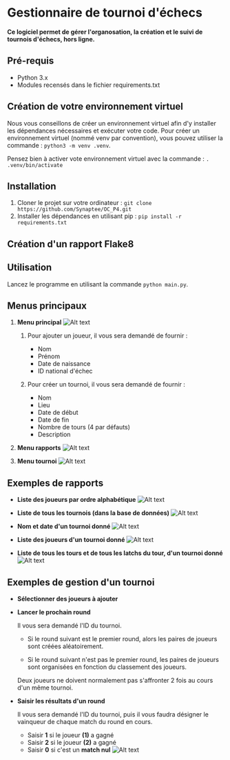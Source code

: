 # Gestionnaire de tournoi d'échecs

**Ce logiciel permet de gérer l'organosation, la création et le suivi de tournois d'échecs, hors ligne.**

##  Pré-requis
+ Python 3.x
+ Modules recensés dans le fichier requirements.txt

## Création de votre environnement virtuel

Nous vous conseillons de créer un environnement virtuel afin d'y installer les dépendances nécessaires et exécuter votre code. 
Pour créer un environnement virtuel (nommé venv par convention), vous pouvez utiliser la commande : `python3 -m venv .venv`.

Pensez bien à activer vote environnement virtuel avec la commande : `. .venv/bin/activate`

## Installation

1. Cloner le projet sur votre ordinateur : `git clone https://github.com/Synaptee/OC_P4.git`
2. Installer les dépendances en utilisant pip : `pip install -r requirements.txt`


## Création d'un rapport Flake8
## Utilisation

Lancez le programme en utilisant la commande `python main.py`.

## Menus principaux

1. **Menu principal**
![Alt text](captures/menu_principal.png)

    1. Pour ajouter un joueur, il vous sera demandé de fournir :
        * Nom
        * Prénom
        * Date de naissance
        * ID national d'échec
    
    2. Pour créer un tournoi, il vous sera demandé de fournir :
        * Nom
        * Lieu
        * Date de début
        * Date de fin
        * Nombre de tours (4 par défauts)
        * Description

2. **Menu rapports**
![Alt text](captures/menu_rapports.png)

3. **Menu tournoi**
![Alt text](captures/menu_tournoi.png)

## Exemples de rapports

+ **Liste des joueurs par ordre alphabétique**
![Alt text](captures/rapport_joueurs.png)

+ **Liste de tous les tournois (dans la base de données)**
![Alt text](captures/rapport_tournois.png)

+ **Nom et date d'un tournoi donné**
![Alt text](captures/rapport_info_tournoi.png)

+ **Liste des joueurs d'un tournoi donné**
![Alt text](captures/rapport_joueurs_tournoi.png)

+ **Liste de tous les tours et de tous les latchs du tour, d'un tournoi donné**
![Alt text](captures/rapport_rounds_tournoi.png)

## Exemples de gestion d'un tournoi
+ **Sélectionner des joueurs à ajouter**

+ **Lancer le prochain round**

    Il vous sera demandé l'ID du tournoi. 

    * Si le round suivant est le premier round, alors les paires de joueurs sont créées aléatoirement.

    * Si le round suivant n'est pas le premier round, les paires de joueurs sont organisées en fonction du classement des joueurs.

    Deux joueurs ne doivent normalement pas s'affronter 2 fois au cours d'un même tournoi. 

+ **Saisir les résultats d'un round**

    Il vous sera demandé l'ID du tournoi, puis il vous faudra désigner le vainqueur de chaque match du round en cours. 

    * Saisir **1** si le joueur **(1)** a gagné
    * Saisir **2** si le joueur **(2)** a gagné
    * Saisir **0** si c'est un **match nul**
    ![Alt text](captures/tournoi_resultats.png)






